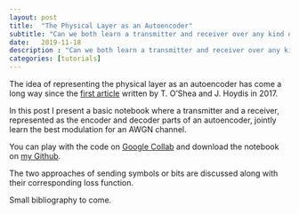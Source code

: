 ```yaml
---
layout: post
title:  "The Physical Layer as an Autoencoder"
subtitle: "Can we both learn a transmitter and receiver over any kind of channel?"
date:   2019-11-18
description : "Can we both learn a transmitter and receiver over any kind of channel?"
categories: [tutorials]
---
```


The idea of representing the physical layer as an autoencoder has come a long way since the [first article]( https://arxiv.org/abs/1702.00832 ) written by  T. O’Shea and J. Hoydis in 2017.

In this post I present a basic notebook where a transmitter and a receiver, represented as the encoder and decoder parts of an autoencoder, jointly learn the best modulation for an AWGN channel.

You can play with the code on [Google Collab]( https://colab.research.google.com/github/mgoutay/autoencodeur/blob/master/Autoencoder.ipynb) and download the notebook on [my Github]( https://github.com/mgoutay/autoencodeur ).  

The two approaches of sending symbols or bits are discussed along with their corresponding loss function.

Small bibliography to come.





